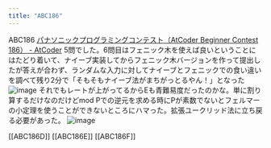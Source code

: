 ```yaml
---
title: "ABC186"
---
```


ABC186 [パナソニックプログラミングコンテスト（AtCoder Beginner Contest 186） - AtCoder](https://atcoder.jp/contests/abc186)
5問でした。6問目はフェニック木を使えば良いということにはたどり着いて、ナイーブ実装してからフェニック木バージョンを作って提出したが答えが合わず、ランダムな入力に対してナイーブとフェニックでの食い違いを調べて残り2分で「そもそもナイーブ法がまちがっとるやん！」となった
![image](https://gyazo.com/30cd77c5a09c294a3320a4111306e5a7/thumb/1000)
それでもレートが上がってるからEも青難易度だったのかな。単に割り算するだけなのだけどmod Pでの逆元を求める時にPが素数でないとフェルマーの小定理を使うことができないところにハマった。拡張ユークリッド法に立ち戻る必要があった。
![image](https://gyazo.com/0b54596438a76eae357d42824697222a/thumb/1000)

[[ABC186D]]
[[ABC186E]]
[[ABC186F]]